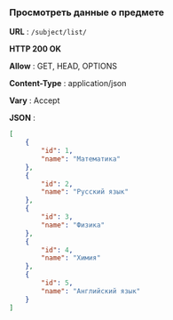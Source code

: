 ### Просмотреть данные о предмете 

**URL** : `/subject/list/`

**HTTP 200 OK**

**Allow** : GET, HEAD, OPTIONS

**Content-Type** : application/json

**Vary** : Accept

**JSON** :
```json
[
    {
        "id": 1,
        "name": "Математика"
    },
    {
        "id": 2,
        "name": "Русский язык"
    },
    {
        "id": 3,
        "name": "Физика"
    },
    {
        "id": 4,
        "name": "Химия"
    },
    {
        "id": 5,
        "name": "Английский язык"
    }
]
```